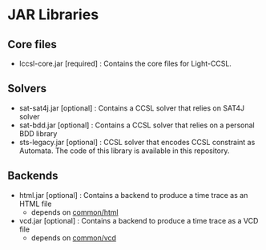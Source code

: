 # JAR Libraries
## Core files
- lccsl-core.jar [required] : Contains the core files for Light-CCSL.

## Solvers
- sat-sat4j.jar [optional] : Contains a CCSL solver that relies on SAT4J solver
- sat-bdd.jar [optional] : Contains a CCSL solver that relies on a personal BDD library
- sts-legacy.jar [optional] : CCSL solver that encodes CCSL constraint as Automata. The code of this library is available in this repository.

## Backends
- html.jar [optional] : Contains a backend to produce a time trace as an HTML file
  - depends on [common/html](../common)
- vcd.jar [optional] : Contains a backend to produce a time trace as a VCD file
  - depends on [common/vcd](../common)

